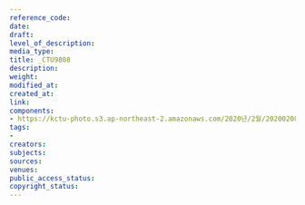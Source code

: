 ```yaml
---
reference_code: 
date: 
draft: 
level_of_description: 
media_type: 
title: _CTU9808
description: 
weight: 
modified_at: 
created_at: 
link: 
components:
- https://kctu-photo.s3.ap-northeast-2.amazonaws.com/2020년/2월/20200208_문중원열사+진상규명·책임자+처벌+및+한국마사회+적폐청산을+위한+전국노동자대회/_CTU9808.jpg
tags:
- 
creators: 
subjects: 
sources: 
venues: 
public_access_status: 
copyright_status: 
---
```

